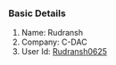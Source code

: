 ### Basic Details
1. Name: Rudransh
1. Company: C-DAC
1. User Id: [Rudransh0625](https://github.com/rudransh0625)